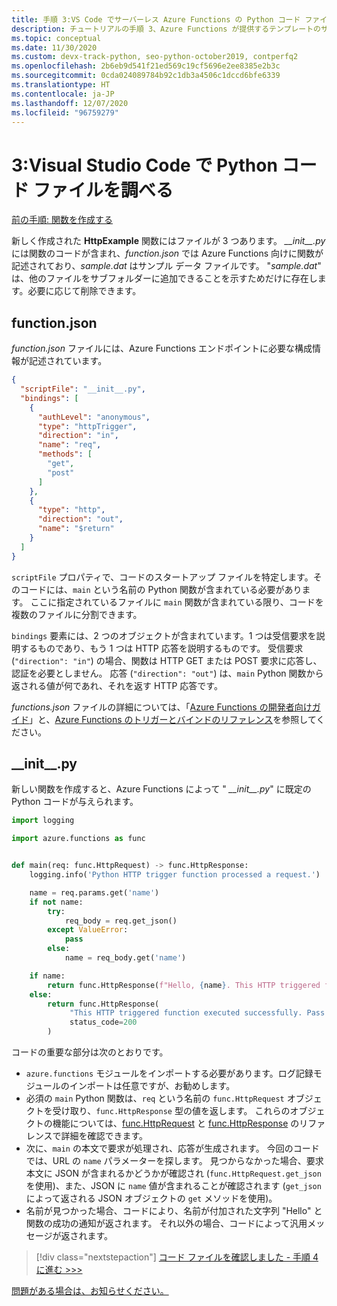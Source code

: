 ```yaml
---
title: 手順 3:VS Code でサーバーレス Azure Functions の Python コード ファイルを調べる
description: チュートリアルの手順 3、Azure Functions が提供するテンプレートのサーバーレス Python コードを理解する。
ms.topic: conceptual
ms.date: 11/30/2020
ms.custom: devx-track-python, seo-python-october2019, contperfq2
ms.openlocfilehash: 2b6eb9d541f21ed569c19cf5696e2ee8385e2b3c
ms.sourcegitcommit: 0cda024089784b92c1db3a4506c1dccd6bfe6339
ms.translationtype: HT
ms.contentlocale: ja-JP
ms.lasthandoff: 12/07/2020
ms.locfileid: "96759279"
---
```

# <a name="3-examine-the-python-code-files-in-visual-studio-code"></a>3:Visual Studio Code で Python コード ファイルを調べる

[前の手順: 関数を作成する](tutorial-vs-code-serverless-python-02.md)

新しく作成された **HttpExample** 関数にはファイルが 3 つあります。 *\_\_init\_\_.py* には関数のコードが含まれ、*function.json* では Azure Functions 向けに関数が記述されており、*sample.dat* はサンプル データ ファイルです。 "*sample.dat*" は、他のファイルをサブフォルダーに追加できることを示すためだけに存在します。必要に応じて削除できます。

## <a name="functionjson"></a>function.json

*function.json* ファイルには、Azure Functions エンドポイントに必要な構成情報が記述されています。

```json
{
  "scriptFile": "__init__.py",
  "bindings": [
    {
      "authLevel": "anonymous",
      "type": "httpTrigger",
      "direction": "in",
      "name": "req",
      "methods": [
        "get",
        "post"
      ]
    },
    {
      "type": "http",
      "direction": "out",
      "name": "$return"
    }
  ]
}
```

`scriptFile` プロパティで、コードのスタートアップ ファイルを特定します。そのコードには、`main` という名前の Python 関数が含まれている必要があります。 ここに指定されているファイルに `main` 関数が含まれている限り、コードを複数のファイルに分割できます。

`bindings` 要素には、2 つのオブジェクトが含まれています。1 つは受信要求を説明するものであり、もう 1 つは HTTP 応答を説明するものです。 受信要求 (`"direction": "in"`) の場合、関数は HTTP GET または POST 要求に応答し、認証を必要としません。 応答 (`"direction": "out"`) は、`main` Python 関数から返される値が何であれ、それを返す HTTP 応答です。

*functions.json* ファイルの詳細については、「[Azure Functions の開発者向けガイド](/azure/azure-functions/functions-reference)」と、[Azure Functions のトリガーとバインドのリファレンス](/azure/azure-functions/functions-triggers-bindings?tabs=python)を参照してください。

## <a name="__init__py"></a>\_\_init\_\_.py

新しい関数を作成すると、Azure Functions によって " *\_\_init\_\_.py*" に既定の Python コードが与えられます。

```python
import logging

import azure.functions as func


def main(req: func.HttpRequest) -> func.HttpResponse:
    logging.info('Python HTTP trigger function processed a request.')

    name = req.params.get('name')
    if not name:
        try:
            req_body = req.get_json()
        except ValueError:
            pass
        else:
            name = req_body.get('name')

    if name:
        return func.HttpResponse(f"Hello, {name}. This HTTP triggered function executed successfully.")
    else:
        return func.HttpResponse(
             "This HTTP triggered function executed successfully. Pass a name in the query string or in the request body for a personalized response.",
             status_code=200
        )
```

コードの重要な部分は次のとおりです。

- `azure.functions` モジュールをインポートする必要があります。ログ記録モジュールのインポートは任意ですが、お勧めします。
- 必須の `main` Python 関数は、`req` という名前の `func.HttpRequest` オブジェクトを受け取り、`func.HttpResponse` 型の値を返します。 これらのオブジェクトの機能については、[func.HttpRequest](/python/api/azure-functions/azure.functions.httprequest) と [func.HttpResponse](/python/api/azure-functions/azure.functions.httpresponse) のリファレンスで詳細を確認できます。
- 次に、`main` の本文で要求が処理され、応答が生成されます。 今回のコードでは、URL の `name` パラメーターを探します。 見つからなかった場合、要求本文に JSON が含まれるかどうかが確認され (`func.HttpRequest.get_json` を使用)、また、JSON に `name` 値が含まれることが確認されます (`get_json` によって返される JSON オブジェクトの `get` メソッドを使用)。
- 名前が見つかった場合、コードにより、名前が付加された文字列 "Hello" と関数の成功の通知が返されます。 それ以外の場合、コードによって汎用メッセージが返されます。

> [!div class="nextstepaction"]
> [コード ファイルを確認しました - 手順 4 に進む >>>](tutorial-vs-code-serverless-python-04.md)

[問題がある場合は、お知らせください。](https://aka.ms/python-functions-qs-ms-survey)
